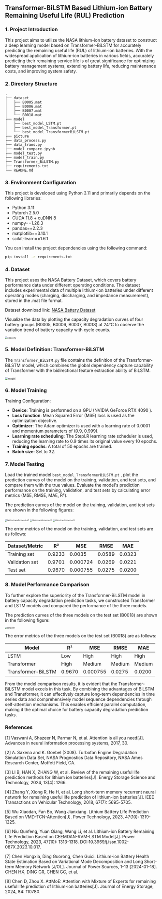 ## Transformer-BiLSTM Based Lithium-ion Battery Remaining Useful Life (RUL) Prediction

### 1. Project Introduction

This project aims to utilize the NASA lithium-ion battery dataset to construct a deep learning model based on Transformer-BiLSTM for accurately predicting the remaining useful life (RUL) of lithium-ion batteries. With the widespread application of lithium-ion batteries in various fields, accurately predicting their remaining service life is of great significance for optimizing battery management systems, extending battery life, reducing maintenance costs, and improving system safety.

### 2. Directory Structure

```
.
├── dataset                 		        
│   ├── B0005.mat   						        
│	├── B0006.mat   						       
│	├── B0007.mat   						         
│	└── B0018.mat   						         
├── model                  					    
│   ├── best_model_LSTM.pt  				   
│   ├── best_model_Transformer.pt       
│   └── best_model_TransformerBiLSTM.pt 
├── picture                 				   
├── data_process.py							        
├── data_trans.py							        
├── model_compare.ipynb						     
├── model_test.py							         
├── model_train.py							       
├── Transformer_BiLSTM.py					      
├── requirements.txt        				  
└── README.md               				    
```

### 3. Environment Configuration

This project is developed using Python 3.11 and primarily depends on the following libraries:

- Python 3.11
- Pytorch 2.5.0
- CUDA 11.8 + cuDNN 8
- numpy==1.26.3
- pandas==2.2.3
- matplotlib==3.10.1
- scikit-learn==1.6.1

You can install the project dependencies using the following command:

```bash
pip install -r requirements.txt
```

### 4. Dataset

This project uses the NASA Battery Dataset, which covers battery performance data under different operating conditions. The dataset includes experimental data of multiple lithium-ion batteries under different operating modes (charging, discharging, and impedance measurement), stored in the .mat file format.

Dataset download link: [NASA Battery Dataset](https://phm-datasets.s3.amazonaws.com/NASA/5.+Battery+Data+Set.zip)

Visualize the data by plotting the capacity degradation curves of four battery groups (B0005, B0006, B0007, B0018) at 24℃ to observe the variation trend of battery capacity with cycle counts.

<img src="picture\capacity.png" alt="capacity" style="zoom: 50%;" />

### 5. Model Definition: Transformer-BiLSTM

The `Transformer_BiLSTM.py` file contains the definition of the Transformer-BiLSTM model, which combines the global dependency capture capability of Transformer with the bidirectional feature extraction ability of BiLSTM.

<img src="picture\model.png" alt="model" style="zoom:60%;" />

### 6. Model Training

Training Configuration:

- **Device**: Training is performed on a GPU (NVIDIA GeForce RTX 4090 ).
- **Loss function**: Mean Squared Error (MSE) loss is used as the optimization objective.
- **Optimizer**: The Adam optimizer is used with a learning rate of 0.0001 and momentum parameters of (0.9, 0.999).
- **Learning rate scheduling**: The StepLR learning rate scheduler is used, reducing the learning rate to 0.9 times its original value every 10 epochs.
- **Training epochs**: A total of 50 epochs are trained.
- **Batch size**: Set to 32.

### 7. Model Testing

Load the trained model `best_model_TransformerBiLSTM.pt` , plot the prediction curves of the model on the training, validation, and test sets, and compare them with the true values. Evaluate the model's prediction performance on the training, validation, and test sets by calculating error metrics (MSE, RMSE, MAE, R²).

The prediction curves of the model on the training, validation, and test sets are shown in the following figures:

<img src="picture\bilstm-transformer-test1.png" alt="bilstm-transformer-test1" style="zoom:45%;" />

<img src="picture\bilstm-transformer-test2.png" alt="bilstm-transformer-test2" style="zoom:40%;" />

<img src="picture\bilstm-transformer-test3.png" alt="bilstm-transformer-test3" style="zoom:40%;" />

The error metrics of the model on the training, validation, and test sets are as follows:

| Dataset/Metric | R²     | MSE      | RMSE   | MAE    |
| -------------- | ------ | -------- | ------ | ------ |
| Training set   | 0.9233 | 0.0035   | 0.0589 | 0.0323 |
| Validation set | 0.9701 | 0.000724 | 0.0269 | 0.0221 |
| Test set       | 0.9670 | 0.000755 | 0.0275 | 0.0200 |

### 8. Model Performance Comparison

To further explore the superiority of the Transformer-BiLSTM model in battery capacity degradation prediction tasks, we constructed Transformer and LSTM models and compared the performance of the three models.

The prediction curves of the three models on the test set (B0018) are shown in the following figure:

<img src="picture\compare1.png" alt="compare1" style="zoom:40%;" />

The error metrics of the three models on the test set (B0018) are as follows:

| Model              | R²     | MSE      | RMSE   | MAE    |
| ------------------ | ------ | -------- | ------ | ------ |
| LSTM               | Low    | High     | High   | High   |
| Transformer        | High   | Medium   | Medium | Medium |
| Transformer-BiLSTM | 0.9670 | 0.000755 | 0.0275 | 0.0200 |

From the model comparison results, it is evident that the Transformer-BiLSTM model excels in this task. By combining the advantages of BiLSTM and Transformer, it can effectively capture long-term dependencies in time series data and comprehensively model sequence dependencies through self-attention mechanisms. This enables efficient parallel computation, making it the optimal choice for battery capacity degradation prediction tasks.

### References

[1] Vaswani A, Shazeer N, Parmar N, et al. Attention is all you need[J]. Advances in neural information processing systems, 2017, 30.

[2] A. Saxena and K. Goebel (2008). Turbofan Engine Degradation Simulation Data Set, NASA Prognostics Data Repository, NASA Ames Research Center, Moffett Field, CA.

[3] LI B, HAN X, ZHANG W, et al. Review of the remaining useful life prediction methods for lithium ion batteries[J]. Energy Storage Science and Technology, 2024, 13(4): 1266.

[4] Zhang Y, Xiong R, He H, et al. Long short-term memory recurrent neural network for remaining useful life prediction of lithium-ion batteries[J]. IEEE Transactions on Vehicular Technology, 2018, 67(7): 5695-5705.

[5] Wu Xiaodan, Fan Bo, Wang Jianxiang. Lithium Battery Life Prediction Based on VMD-TCN-Attention[J]. Power Technology, 2023, 47(10): 1319-1325.

[6] Niu Qunfeng, Yuan Qiang, Wang Li, et al. Lithium-ion Battery Remaining Life Prediction Based on CEEMDAN-RVM-LSTM Model[J]. Power Technology, 2023, 47(10): 1313-1318. DOI:10.3969/j.issn.1002-087X.2023.10.017.

[7] Chen Hongxia, Ding Guorong, Chen Guici. Lithium-ion Battery Health State Estimation Based on Variational Mode Decomposition and Long Short-term Memory Network [J/OL]. Journal of Power Sources, 1-13 [2024-01-18]. CHEN HX, DING GR, CHEN GC, et al.

[8] Chen D, Zhou X. AttMoE: Attention with Mixture of Experts for remaining useful life prediction of lithium-ion batteries[J]. Journal of Energy Storage, 2024, 84: 110780.
